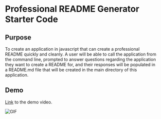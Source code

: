 # Professional README Generator Starter Code

## Purpose
To create an application in javascript that can create a professional README quickly and cleanly. A user will be able to call the application from the command line, 
prompted to answer questions regarding the application they want to create a README for, and their responses will be populated in a README.md file that will be 
created in the main directory of this application.

## Demo

[Link](https://github.com/mrxanthic/README-Maker/blob/main/Develop/README%20Maker%20Demo.mp4) to the demo video.

![GIF](https://github.com/mrxanthic/README-Maker/blob/main/Develop/README%20Maker%20Demo%20GIF.gif)
